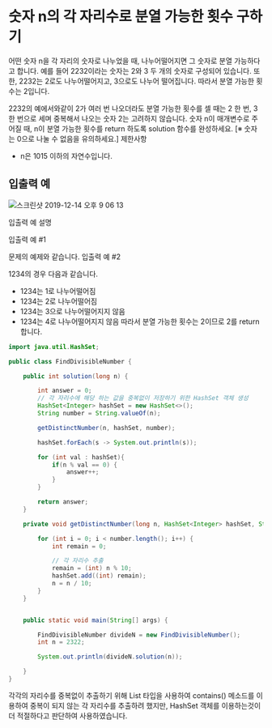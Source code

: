 # 숫자 n의 각 자리수로 분열 가능한 횟수 구하기

어떤 숫자 n을 각 자리의 숫자로 나누었을 때, 나누어떨어지면 그 숫자로 분열 가능하다고 합니다.
예를 들어 2232이라는 숫자는 2와 3 두 개의 숫자로 구성되어 있습니다. 또한, 2232는 2로도 나누어떨어지고, 3으로도 나누어 떨어집니다. 따라서 분열 가능한 횟수는 2입니다.

2232의 예에서와같이 2가 여러 번 나오더라도 분열 가능한 횟수를 셀 때는 2 한 번, 3 한 번으로 세며 중복해서 나오는 숫자 2는 고려하지 않습니다.
숫자 n이 매개변수로 주어질 때, n이 분열 가능한 횟수를 return 하도록 solution 함수를 완성하세요.
[※ 숫자는 0으로 나눌 수 없음을 유의하세요.]
제한사항

* n은 1015 이하의 자연수입니다.


## 입출력 예

![스크린샷 2019-12-14 오후 9 06 13](https://user-images.githubusercontent.com/22395934/70848477-9a9b3c00-1eb5-11ea-8195-fa272a8a6b85.png)





입출력 예 설명


입출력 예 #1



문제의 예제와 같습니다.
입출력 예 #2

1234의 경우 다음과 같습니다.
* 1234는 1로 나누어떨어짐
* 1234는 2로 나누어떨어짐
* 1234는 3으로 나누어떨어지지 않음
* 1234는 4로 나누어떨어지지 않음
따라서 분열 가능한 횟수는 2이므로 2를 return 합니다.


```java
import java.util.HashSet;

public class FindDivisibleNumber {

    public int solution(long n) {

        int answer = 0;
        // 각 자리수에 해당 하는 값을 중복없이 저장하기 위한 HashSet 객체 생성
        HashSet<Integer> hashSet = new HashSet<>();
        String number = String.valueOf(n);

        getDistinctNumber(n, hashSet, number);

        hashSet.forEach(s -> System.out.println(s));

        for (int val : hashSet){
            if(n % val == 0) {
                answer++;
            }
        }

        return answer;
    }

    private void getDistinctNumber(long n, HashSet<Integer> hashSet, String number) {

        for (int i = 0; i < number.length(); i++) {
            int remain = 0;

            // 각 자리수 추출
            remain = (int) n % 10;
            hashSet.add((int) remain);
            n = n / 10;
        }
    }


    public static void main(String[] args) {

        FindDivisibleNumber divideN = new FindDivisibleNumber();
        int n = 2322;

        System.out.println(divideN.solution(n));

    }
}
```

각각의 자리수를 중복없이 추출하기 위해 List 타입을 사용하여 contains() 메소드를 이용하여 중복이 되지 않는 각 자리수를 추출하려 했지만, 
HashSet 객체를 이용하는것이 더 적절하다고 판단하여 사용하였습니다. 

